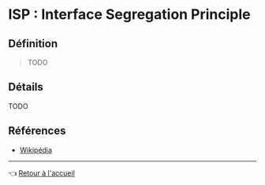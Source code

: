 # ISP : Interface Segregation Principle

## Définition

> TODO

## Détails

TODO

## Références

* [Wikipédia](https://en.wikipedia.org/wiki/Interface_segregation_principle)

---
:point_left: [Retour à l'accueil](README.md)
